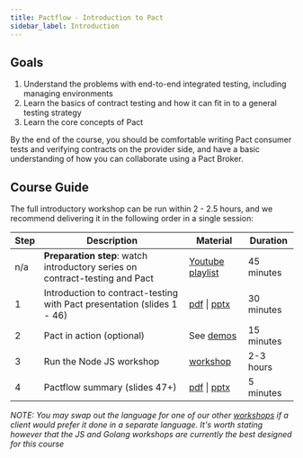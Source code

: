 ```yaml
---
title: Pactflow - Introduction to Pact
sidebar_label: Introduction
---
```


## Goals

1. Understand the problems with end-to-end integrated testing, including managing environments
1. Learn the basics of contract testing and how it can fit in to a general testing strategy
1. Learn the core concepts of Pact

By the end of the course, you should be comfortable writing Pact consumer tests and verifying contracts on the provider side, and have a basic understanding of how you can collaborate using a Pact Broker.

## Course Guide

The full introductory workshop can be run within 2 - 2.5 hours, and we recommend delivering it in the following order in a single session:

| Step | Description | Material | Duration |
| ---- | ----------- | -------- | -------- |
| n/a    | **Preparation step**: watch introductory series on contract-testing and Pact  | [Youtube playlist](https://youtube.com/playlist?list=PLwy9Bnco-IpfZ72VQ7hce8GicVZs7nm0i) | 45 minutes |
| 1    | Introduction to contract-testing with Pact presentation (slides 1 - 46) | <a href="/resources/pact-workshop-introduction_2020.pdf" target="_blank">pdf</a> \| <a href="/resources/pact-workshop-introduction_2020.pptx" target="_blank">pptx</a> | 30 minutes |
| 2    | Pact in action (optional) | See [demos](/docs/examples)  | 15 minutes |
| 3    | Run the Node JS workshop | [workshop](/docs/workshops/introduction/readme) | 2-3 hours|
| 4    | Pactflow summary (slides 47+) | <a href="/resources/pact-workshop-introduction_2020.pdf" target="_blank">pdf</a> \| <a href="/resources/pact-workshop-introduction_2020.pptx" target="_blank">pptx</a> | 5 minutes |

_NOTE: You may swap out the language for one of our other [workshops](/docs/tutorials) if a client would prefer it done in a separate language. It's worth stating however that the JS and Golang workshops are currently the best designed for this course_
